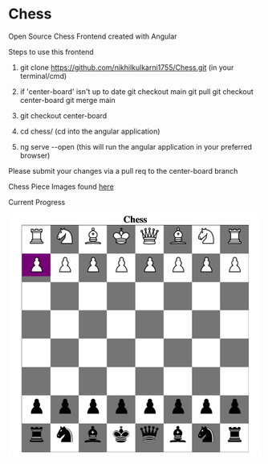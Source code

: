 # Chess
Open Source Chess Frontend created with Angular

Steps to use this frontend

1) git clone https://github.com/nikhilkulkarni1755/Chess.git (in your terminal/cmd)

2) if 'center-board' isn't up to date 
    git checkout main
    git pull
    git checkout center-board
    git merge main

3) git checkout center-board

4) cd chess/ (cd into the angular application)

5) ng serve --open (this will run the angular application in your preferred browser)

Please submit your changes via a pull req to the center-board branch

Chess Piece Images found [here](https://commons.wikimedia.org/wiki/Category:PNG_chess_pieces/Standard_transparent)

Current Progress 

![ChessBoard Progress Nov 30](./progress/ChessBoardProgressNov30.png)